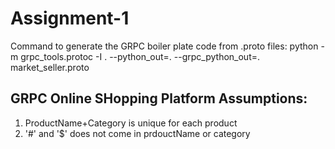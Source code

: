 # Assignment-1

Command to generate the GRPC boiler plate code from .proto files: python -m grpc_tools.protoc -I . --python_out=. --grpc_python_out=. market_seller.proto

## GRPC Online SHopping Platform Assumptions:
1) ProductName+Category is unique for each product
2) '#' and '$' does not come in prdouctName or category
